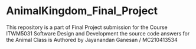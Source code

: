 # AnimalKingdom_Final_Project
This repository is a part of Final Project submission for the Course ITWM5031 Software Design and Development the source code answers for the Animal Class is Authored by Jayanandan Ganesan / MC210413534
